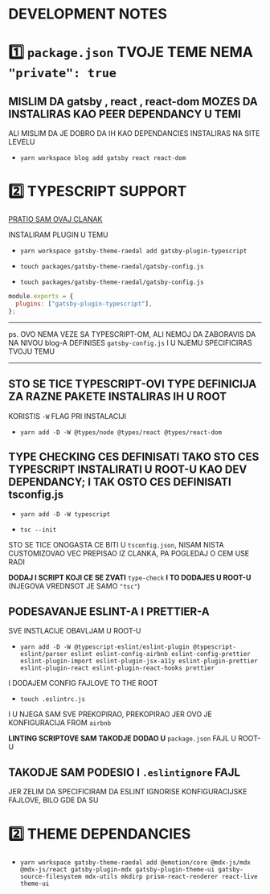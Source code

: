 # DEVELOPMENT NOTES

# :one: `package.json` TVOJE TEME **NEMA** `"private": true`

## MISLIM DA gatsby , react , react-dom MOZES DA INSTALIRAS KAO PEER DEPENDANCY U TEMI

ALI MISLIM DA JE DOBRO DA IH KAO DEPENDANCIES INSTALIRAS NA SITE LEVELU

- `yarn workspace blog add gatsby react react-dom`

# :two: TYPESCRIPT SUPPORT

[PRATIO SAM OVAJ CLANAK](https://www.lekoarts.de/en/blog/setting-up-a-gatsby-themes-workspace-with-typescript-eslint-and-cypress)

INSTALIRAM PLUGIN U TEMU

- `yarn workspace gatsby-theme-raedal add gatsby-plugin-typescript`

- `touch packages/gatsby-theme-raedal/gatsby-config.js`

- `touch packages/gatsby-theme-raedal/gatsby-config.js`

```js
module.exports = {
  plugins: ["gatsby-plugin-typescript"],
};
```

---

ps. OVO NEMA VEZE SA TYPESCRIPT-OM, ALI NEMOJ DA ZABORAVIS DA NA NIVOU blog-A DEFINISES `gatsby-config.js` I U NJEMU SPECIFICIRAS TVOJU TEMU

---

## STO SE TICE TYPESCRIPT-OVI TYPE DEFINICIJA ZA RAZNE PAKETE INSTALIRAS IH U ROOT

KORISTIS `-W` FLAG PRI INSTALACIJI

- `yarn add -D -W @types/node @types/react @types/react-dom`

## TYPE CHECKING CES DEFINISATI TAKO STO CES TYPESCRIPT INSTALIRATI U ROOT-U KAO DEV DEPENDANCY; I TAK OSTO CES DEFINISATI tsconfig.js

- `yarn add -D -W typescript`

- `tsc --init`

STO SE TICE ONOGASTA CE BITI U `tsconfig.json`, NISAM NISTA CUSTOMIZOVAO VEC PREPISAO IZ CLANKA, PA POGLEDAJ O CEM USE RADI

**DODAJ I SCRIPT KOJI CE SE ZVATI** `type-check` **I TO DODAJES U ROOT-U** (NJEGOVA VREDNSOT JE SAMO `"tsc"`)

## PODESAVANJE ESLINT-A I PRETTIER-A

SVE INSTLACIJE OBAVLJAM U ROOT-U

- `yarn add -D -W @typescript-eslint/eslint-plugin @typescript-eslint/parser eslint eslint-config-airbnb eslint-config-prettier eslint-plugin-import eslint-plugin-jsx-a11y eslint-plugin-prettier eslint-plugin-react eslint-plugin-react-hooks prettier`

I DODAJEM CONFIG FAJLOVE TO THE ROOT

- `touch .eslintrc.js`

I U NJEGA SAM SVE PREKOPIRAO, PREKOPIRAO JER OVO JE KONFIGURACIJA FROM `airbnb`

**LINTING SCRIPTOVE SAM TAKODJE DODAO U** `package.json` FAJL U ROOT-U

## TAKODJE SAM PODESIO I `.eslintignore` FAJL

JER ZELIM DA SPECIFICIRAM DA ESLINT IGNORISE KONFIGURACIJSKE FAJLOVE, BILO GDE DA SU

# :two: THEME DEPENDANCIES

- `yarn workspace gatsby-theme-raedal add @emotion/core @mdx-js/mdx @mdx-js/react gatsby-plugin-mdx gatsby-plugin-theme-ui gatsby-source-filesystem mdx-utils mkdirp prism-react-renderer react-live theme-ui`
